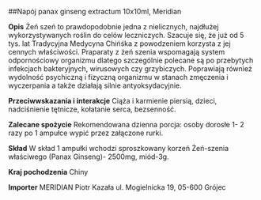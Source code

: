 ##Napój panax ginseng extractum 10x10ml, Meridian

**Opis** Żeń szeń to prawdopodobnie jedna z nielicznych, najdłużej wykorzystywanych roślin do celów leczniczych. Szacuje się, że już od 5 tys. lat Tradycyjna Medycyna Chińśka z powodzeniem korzysta z jej cennych właściwości. Praparaty z żeń szenia wspomagają system odpornościowy organizmu dlatego szczególnie polecane są po przebytych infekcjach bakteryjnych, wirusowych czy grzybiczych. Poprawiają również wydolność psychiczną i fizyczną organizmu w stanach zmęczenia i wyczerpania a także działają silnie antyoksydacyjnie.

**Przeciwwskazania i interakcje** Ciąża i karmienie piersią, dzieci, nadciśnienie tętnicze, kołatanie serca, bezsenność. 

**Zalecane spożycie** Rekomendowana dzienna porcja: osoby dorosłe 1- 2 razy po 1 ampułce wypić przez załączone rurki.

**Skład** W skład 1 ampułki wchodzi sproszkowany korzeń Żeń-szenia właściwego (Panax Ginseng)- 2500mg, miód-3g.

**Kraj pochodzenia** Chiny

**Importer** MERIDIAN Piotr Kazała
ul. Mogielnicka 19, 05-600 Grójec